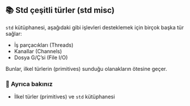 ## 📚 Std çeşitli türler (std misc)

`std` kütüphanesi, aşağıdaki gibi işlevleri desteklemek için birçok başka tür sağlar:

* İş parçacıkları (Threads)
* Kanallar (Channels)
* Dosya G/Ç’si (File I/O)

Bunlar, ilkel türlerin (primitives) sunduğu olanakların ötesine geçer.

### 🔗 Ayrıca bakınız

* İlkel türler (primitives) ve `std` kütüphanesi
